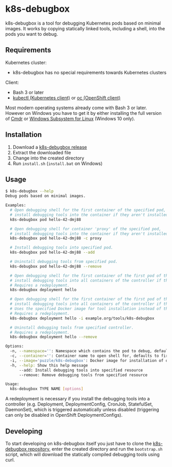 # k8s-debugbox

k8s-debugbox is a tool for debugging Kubernetes pods based on minimal images.
It works by copying statically linked tools, including a shell, into the pods you want to debug.

## Requirements

Kubernetes cluster:
* k8s-debugbox has no special requirements towards Kubernetes clusters

Client:
* Bash 3 or later
* [kubectl (Kubernetes client)](https://kubernetes.io/docs/tasks/tools/install-kubectl/) or [oc (OpenShift client)](https://docs.okd.io/latest/cli_reference/get_started_cli.html)

Most modern operating systems already come with Bash 3 or later. However on Windows you have to get it by either installing the full version of [Cmdr](http://cmder.net/) or [Windows Subsystem for Linux](https://docs.microsoft.com/en-us/windows/wsl/install-win10) (Windows 10 only).

## Installation

1. Download a [k8s-debugbox release](https://github.com/puzzle/k8s-debugbox/releases)
2. Extract the downloaded file
3. Change into the created directory
4. Run `install.sh` (`install.bat` on Windows)

## Usage

```sh
$ k8s-debugbox --help
Debug pods based on minimal images.

Examples:
  # Open debugging shell for the first container of the specified pod,
  # install debugging tools into the container if they aren't installed yet.
  k8s-debugbox pod hello-42-dmj88

  # Open debugging shell for container 'proxy' of the specified pod,
  # install debugging tools into the container if they aren't installed yet.
  k8s-debugbox pod hello-42-dmj88 -c proxy

  # Install debugging tools into specified pod.
  k8s-debugbox pod hello-42-dmj88 --add

  # Uninstall debugging tools from specified pod.
  k8s-debugbox pod hello-42-dmj88 --remove

  # Open debugging shell for the first container of the first pod of the specified controller,
  # install debugging tools into all containers of the controller if they aren't installed yet.
  # Requires a redeployment.
  k8s-debugbox deployment hello

  # Open debugging shell for the first container of the first pod of the specified controller,
  # install debugging tools into all containers of the controller if they aren't installed yet.
  # Uses the specified Docker image for tool installation instead of the default one.
  # Requires a redeployment.
  k8s-debugbox deployment hello -i example.org/tools/k8s-debugbox

  # Uninstall debugging tools from specified controller.
  # Requires a redeployment.
  k8s-debugbox deployment hello --remove

Options:
  -n, --namespace='': Namespace which contains the pod to debug, defaults to the namespace of the current kubectl context
  -c, --container='': Container name to open shell for, defaults to first container in pod
  -i, --image='puzzle/k8s-debugbox': Docker image for installation of debugging via controller. Must be built from 'puzzle/k8s-debugbox' repository.
  -h, --help: Show this help message
      --add: Install debugging tools into specified resource
      --remove: Remove debugging tools from specified resource

Usage:
  k8s-debugbox TYPE NAME [options]
```

A redeployment is necessary if you install the debugging tools into a controller (e.g. Deployment, DeploymentConfig, CronJob, StatefulSet, DaemonSet), which is triggered automatically unless disabled (triggering can only be disabled in OpenShift DeploymentConfigs).

## Developing

To start developing on k8s-debugbox itself you just have to clone the [k8s-debugbox repository](https://github.com/puzzle/k8s-debugbox), enter the created directory and run the `bootstrap.sh` script, which will download the statically compiled debugging tools using curl.
